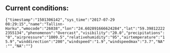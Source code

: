 ## Current conditions: 
 ``` {"timestamp":"1501306142","sys_time":"2017-07-29 08:29:15","name":"Tallinn-Harku","wmocode":"26038","lon":"24.602891666624284","lat":"59.398122222355134","phenomenon":"Overcast","visibility":"20.0","precipitations":"0","airpressure":"1009.5","relativehumidity":"95","airtemperature":"15.9","winddirection":"200","windspeed":"1.9","windspeedmax":"3.7","NA":"","NA":""} ```

